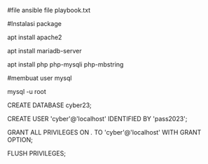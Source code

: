 #file ansible 
file playbook.txt

#Instalasi package

apt install apache2

apt install mariadb-server

apt install php php-mysqli php-mbstring


#membuat user mysql

mysql -u root

CREATE DATABASE cyber23;

CREATE USER 'cyber'@'localhost' IDENTIFIED BY 'pass2023';

GRANT ALL PRIVILEGES ON *.* TO 'cyber'@'localhost' WITH GRANT OPTION;

FLUSH PRIVILEGES;





